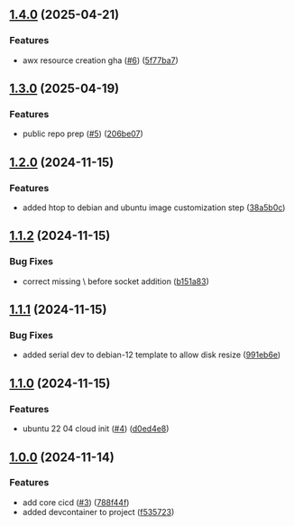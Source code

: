 ## [1.4.0](https://github.com/Knighten-Homelab/ansible-proxmox-cloud-init-template-playbooks/compare/1.3.0...1.4.0) (2025-04-21)

### Features

* awx resource creation gha ([#6](https://github.com/Knighten-Homelab/ansible-proxmox-cloud-init-template-playbooks/issues/6)) ([5f77ba7](https://github.com/Knighten-Homelab/ansible-proxmox-cloud-init-template-playbooks/commit/5f77ba7507975753fee514448f83a0f574a0c4d0))

## [1.3.0](https://github.com/Knighten-Homelab/ansible-proxmox-cloud-init-template-playbooks/compare/1.2.0...1.3.0) (2025-04-19)

### Features

* public repo prep ([#5](https://github.com/Knighten-Homelab/ansible-proxmox-cloud-init-template-playbooks/issues/5)) ([206be07](https://github.com/Knighten-Homelab/ansible-proxmox-cloud-init-template-playbooks/commit/206be07381708eab4852466f872a52dc91a82fcd))

## [1.2.0](https://github.com/Johnny-Knighten/ansible-homelab-proxmox-cloud-init-templates-playbooks/compare/1.1.2...1.2.0) (2024-11-15)

### Features

* added htop to debian and ubuntu image customization step ([38a5b0c](https://github.com/Johnny-Knighten/ansible-homelab-proxmox-cloud-init-templates-playbooks/commit/38a5b0c0d594c5bee048909d5eff482e283e6818))

## [1.1.2](https://github.com/Johnny-Knighten/ansible-homelab-proxmox-cloud-init-templates-playbooks/compare/1.1.1...1.1.2) (2024-11-15)

### Bug Fixes

* correct missing \ before socket addition ([b151a83](https://github.com/Johnny-Knighten/ansible-homelab-proxmox-cloud-init-templates-playbooks/commit/b151a83d083a2e8a8cce1eed9c11fee03f9da6fd))

## [1.1.1](https://github.com/Johnny-Knighten/ansible-homelab-proxmox-cloud-init-templates-playbooks/compare/1.1.0...1.1.1) (2024-11-15)

### Bug Fixes

* added serial dev to debian-12 template to allow disk resize ([991eb6e](https://github.com/Johnny-Knighten/ansible-homelab-proxmox-cloud-init-templates-playbooks/commit/991eb6e2947b4f41fe2e1c3aa73cc9ec34da41e4))

## [1.1.0](https://github.com/Johnny-Knighten/ansible-homelab-proxmox-cloud-init-templates-playbooks/compare/1.0.0...1.1.0) (2024-11-15)

### Features

* ubuntu 22 04 cloud init ([#4](https://github.com/Johnny-Knighten/ansible-homelab-proxmox-cloud-init-templates-playbooks/issues/4)) ([d0ed4e8](https://github.com/Johnny-Knighten/ansible-homelab-proxmox-cloud-init-templates-playbooks/commit/d0ed4e852213e7f63ad281db246d3f2b6b0c634a))

## [1.0.0](https://github.com/Johnny-Knighten/ansible-homelab-proxmox-cloud-init-templates-playbooks/compare/...1.0.0) (2024-11-14)

### Features

* add core cicd ([#3](https://github.com/Johnny-Knighten/ansible-homelab-proxmox-cloud-init-templates-playbooks/issues/3)) ([788f44f](https://github.com/Johnny-Knighten/ansible-homelab-proxmox-cloud-init-templates-playbooks/commit/788f44f5787684b15d1aeb1c1a5bae97a06d163c))
* added devcontainer to project ([f535723](https://github.com/Johnny-Knighten/ansible-homelab-proxmox-cloud-init-templates-playbooks/commit/f53572310fcfeb35bb21b66500fa3d5f4ab9bb59))
